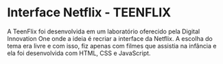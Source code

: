 # Interface Netflix - TEENFLIX

A TeenFlix foi desenvolvida em um laboratório oferecido pela Digital Innovation One onde a ideia é recriar a interface da Netflix. 
A escolha do tema era livre e com isso, fiz apenas com filmes que assistia na infância e ela foi desenvolvida com HTML, CSS e JavaScript.
